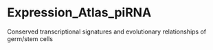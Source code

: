 # Expression_Atlas_piRNA
Conserved transcriptional signatures and evolutionary relationships of germ/stem cells
